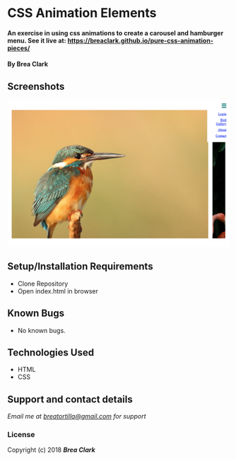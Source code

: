# CSS Animation Elements

#### An exercise in using css animations to create a carousel and hamburger menu. See it live at: https://breaclark.github.io/pure-css-animation-pieces/

#### By **Brea Clark**

## Screenshots
<img src="https://raw.githubusercontent.com/breaclark/pure-css-animation-pieces/master/Screen%20Shot%202018-06-14%20at%209.41.56%20AM.png" alt="screenshot">

## Setup/Installation Requirements

* Clone Repository
* Open index.html in browser

## Known Bugs
* No known bugs.

## Technologies Used

* HTML
* CSS

## Support and contact details

_Email me at breatortilla@gmail.com for support_

### License

Copyright (c) 2018 **_Brea Clark_**
